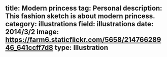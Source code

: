 title: Modern princess
tag: Personal
description: This fashion sketch is about modern princess.
category: illustrations
field: illustrations
date: 2014/3/2
image: https://farm6.staticflickr.com/5658/21476628946_641ccff7d8
type: Illustration
---
